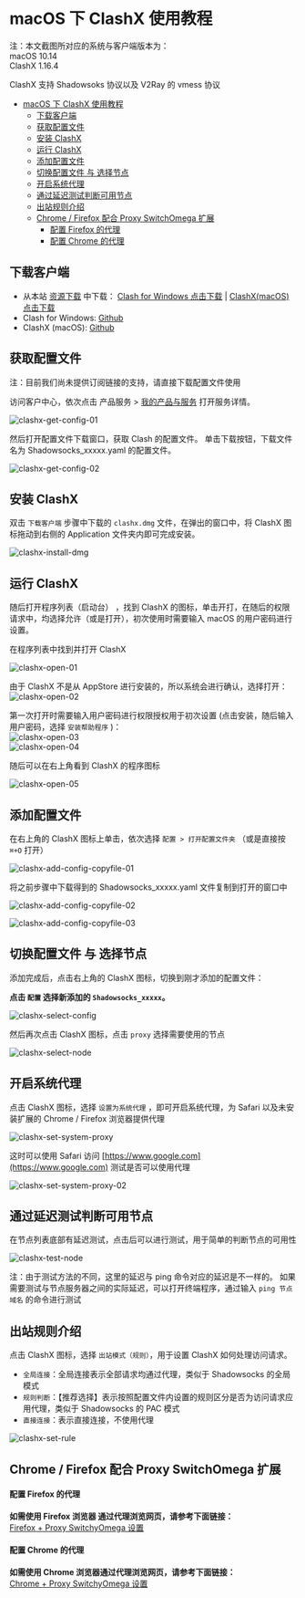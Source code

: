# macOS 下 ClashX 使用教程 
注：本文截图所对应的系统与客户端版本为：  
macOS 10.14  
ClashX 1.16.4

ClashX 支持 Shadowsoks 协议以及 V2Ray 的 vmess 协议

- [macOS 下 ClashX 使用教程](#macos-下-clashx-使用教程)
  - [下载客户端](#下载客户端)
  - [获取配置文件](#获取配置文件)
  - [安装 ClashX](#安装-clashx)
  - [运行 ClashX](#运行-clashx)
  - [添加配置文件](#添加配置文件)
  - [切换配置文件 与 选择节点](#切换配置文件-与-选择节点)
  - [开启系统代理](#开启系统代理)
  - [通过延迟测试判断可用节点](#通过延迟测试判断可用节点)
  - [出站规则介绍](#出站规则介绍)
  - [Chrome / Firefox 配合 Proxy SwitchOmega 扩展](#chrome--firefox-配合-proxy-switchomega-扩展)
      - [配置 Firefox 的代理](#配置-firefox-的代理)
      - [配置 Chrome 的代理](#配置-chrome-的代理)

## 下载客户端
- 从本站 [资源下载](https://portal.shadowsocks.center/download/category/5/V2Ray-.html) 中下载： [Clash for Windows 点击下载](https://portal.shadowsocks.center/dl.php?type=d&id=85) | [ClashX(macOS) 点击下载](https://portal.shadowsocks.center/dl.php?type=d&id=84)
- Clash for Windows: [Github](https://github.com/Fndroid/clash_for_windows_pkg/releases)
- ClashX (macOS): [Github](https://github.com/yichengchen/clashX/releases)

## 获取配置文件
注：目前我们尚未提供订阅链接的支持，请直接下载配置文件使用  

访问客户中心，依次点击 产品服务 > [我的产品与服务](https://portal.shadowsocks.center/clientarea.php?action=services
) 打开服务详情。  

![clashx-get-config-01](../../assets/images/clash/clashx-get-config-01.png)

然后打开配置文件下载窗口，获取 Clash 的配置文件。
单击下载按钮，下载文件名为 Shadowsocks_xxxxx.yaml 的配置文件。  

![clashx-get-config-02](../../assets/images/clash/clashx-get-config-02.png)

## 安装 ClashX
双击 `下载客户端` 步骤中下载的 `clashx.dmg` 文件，在弹出的窗口中，将 ClashX 图标拖动到右侧的 Application 文件夹内即可完成安装。

![clashx-install-dmg](../../assets/images/clash/clashx-install-dmg.png)

## 运行 ClashX

随后打开程序列表（启动台） ，找到 ClashX 的图标，单击开打，在随后的权限请求中，均选择允许（或是打开），初次使用时需要输入 macOS 的用户密码进行设置。

在程序列表中找到并打开 ClashX   

![clashx-open-01](../../assets/images/clash/clashx-open-01.png)  

由于 ClashX 不是从 AppStore 进行安装的，所以系统会进行确认，选择打开：   
![clashx-open-02](../../assets/images/clash/clashx-open-02.png)  

第一次打开时需要输入用户密码进行权限授权用于初次设置 (点击安装，随后输入用户密码，选择 `安装帮助程序` )：   
![clashx-open-03](../../assets/images/clash/clashx-open-03.png)   
![clashx-open-04](../../assets/images/clash/clashx-open-04.png)  

随后可以在右上角看到 ClashX 的程序图标  

![clashx-open-05](../../assets/images/clash/clashx-open-05.png)

## 添加配置文件  
在右上角的 ClashX 图标上单击，依次选择 `配置 > 打开配置文件夹` （或是直接按 `⌘+O` 打开）

![clashx-add-config-copyfile-01](../../assets/images/clash/clashx-add-config-copyfile-01.png)

将之前步骤中下载得到的 Shadowsocks_xxxxx.yaml 文件复制到打开的窗口中  

![clashx-add-config-copyfile-02](../../assets/images/clash/clashx-add-config-copyfile-02.png)  

![clashx-add-config-copyfile-03](../../assets/images/clash/clashx-add-config-copyfile-03.png)

## 切换配置文件 与 选择节点

添加完成后，点击右上角的 ClashX 图标，切换到刚才添加的配置文件：

**点击 `配置` 选择新添加的 `Shadowsocks_xxxxx`。**  

![clashx-select-config](../../assets/images/clash/clashx-select-config.png)

然后再次点击 ClashX 图标，点击 `proxy` 选择需要使用的节点

![clashx-select-node](../../assets/images/clash/clashx-select-node.png)  

## 开启系统代理
点击 ClashX 图标，选择 `设置为系统代理` ，即可开启系统代理，为 Safari 以及未安装扩展的 Chrome / Firefox 浏览器提供代理  

![clashx-set-system-proxy](../../assets/images/clash/clashx-set-system-proxy.png)  

这时可以使用 Safari 访问 [https://www.google.com](https://www.google.com) 测试是否可以使用代理

![clashx-set-system-proxy-02](../../assets/images/clash/clashx-set-system-proxy-02.png)  

## 通过延迟测试判断可用节点    
在节点列表底部有延迟测试，点击后可以进行测试，用于简单的判断节点的可用性

![clashx-test-node](../../assets/images/clash/clashx-test-node.png)  

注：由于测试方法的不同，这里的延迟与 ping 命令对应的延迟是不一样的。
如果需要测试与节点服务器之间的实际延迟，可以打开终端程序，通过输入 `ping 节点域名` 的命令进行测试

## 出站规则介绍  
点击 ClashX 图标，选择 `出站模式（规则）`，用于设置 ClashX 如何处理访问请求。
- `全局连接`：全局连接表示全部请求均通过代理，类似于 Shadowsocks 的全局模式
- `规则判断`：【推荐选择】表示按照配置文件内设置的规则区分是否为访问请求应用代理，类似于 Shadowsocks 的 PAC 模式
- `直接连接`：表示直接连接，不使用代理

![clashx-set-rule](../../assets/images/clash/clashx-set-rule.png)

## Chrome / Firefox 配合 Proxy SwitchOmega 扩展
#### 	配置 Firefox 的代理

**如需使用 Firefox 浏览器	通过代理浏览网页，请参考下面链接：**  
[Firefox + Proxy SwitchyOmega 设置](../../zh_CN/browser/firefox-setup-guide.md)

#### 配置 Chrome 的代理

**如需使用 Chrome 浏览器通过代理浏览网页，请参考下面链接：**  
[Chrome + Proxy SwitchyOmega 设置](../../zh_CN/browser/chrome-setup-guide.md)

